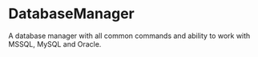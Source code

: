 # DatabaseManager
A database manager with all common commands and ability to work with MSSQL, MySQL and Oracle.
